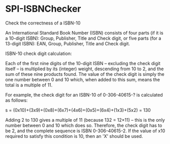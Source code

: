 # SPI-ISBNChecker
 Check the correctness of a ISBN-10

An International Standard Book Number (ISBN) consists of four parts (if it is a 10-digit ISBN): Group, Publisher, Title and Check digit, or five parts (for a 13-digit ISBN): EAN, Group, Publisher, Title and Check digit.

ISBN-10 check digit calculation:

Each of the first nine digits of the 10-digit ISBN – excluding the check digit itself – is multiplied by its (integer) weight, descending from 10 to 2, and the sum of these nine products found. The value of the check digit is simply the one number between 0 and 10 which, when added to this sum, means the total is a multiple of 11.

For example, the check digit for an ISBN-10 of 0-306-40615-? is calculated as follows:

s = (0x10)+(3x9)+(0x8)+(6x7)+(4x6)+(0x5)+(6x4)+(1x3)+(5x2) = 130

Adding 2 to 130 gives a multiple of 11 (because 132 = 12×11) – this is the only number between 0 and 10 which does so. Therefore, the check digit has to be 2, and the complete sequence is ISBN 0-306-40615-2. If the value of x10 required to satisfy this condition is 10, then an 'X' should be used.
